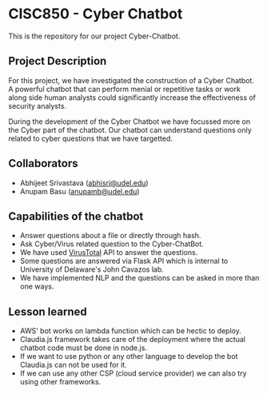 # CISC850 - Cyber Chatbot
This is the repository for our project Cyber-Chatbot.
## Project Description
For this project, we have investigated the construction of a Cyber Chatbot. A powerful chatbot that can perform menial or repetitive tasks or work along side human analysts could significantly increase the effectiveness of security analysts.

During the development of the Cyber Chatbot we have focussed more on the Cyber part of the chatbot. Our chatbot can understand questions only related to cyber questions that we have targetted.  

## Collaborators
 * Abhijeet Srivastava (abhisri@udel.edu) <br>
 * Anupam Basu (anupamb@udel.edu) <br>
## Capabilities of the chatbot
 * Answer questions about a file or directly through hash.
 * Ask Cyber/Virus related question to the Cyber-ChatBot.
 * We have used [VirusTotal](http://www.virustotal.com/) API to answer the questions.
 * Some questions are answered via Flask API which is internal to University of Delaware's John Cavazos lab.
 * We have implemented NLP and the questions can be asked in more than one ways.
 ## Lesson learned
 * AWS' bot works on lambda function which can be hectic to deploy. <br>
 * Claudia.js framework takes care of the deployment where the actual chatbot code must be done in node.js. <br>
 * If we want to use python or any other language to develop the bot Claudia.js can not be used for it. <br>
 * If we can use any other CSP (cloud service provider) we can also try using other frameworks. <br>
